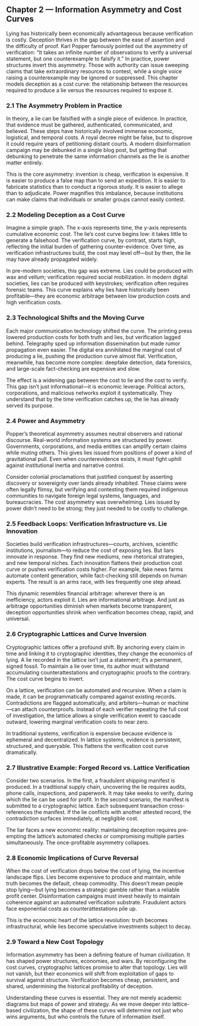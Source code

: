 ## **Chapter 2 — Information Asymmetry and Cost Curves**

Lying has historically been economically advantageous because verification is costly. Deception thrives in the gap between the ease of assertion and the difficulty of proof. Karl Popper famously pointed out the asymmetry of verification: “It takes an infinite number of observations to verify a universal statement, but one counterexample to falsify it.” In practice, power structures invert this asymmetry. Those with authority can issue sweeping claims that take extraordinary resources to contest, while a single voice raising a counterexample may be ignored or suppressed. This chapter models deception as a cost curve: the relationship between the resources required to produce a lie versus the resources required to expose it.

### **2.1 The Asymmetry Problem in Practice**

In theory, a lie can be falsified with a single piece of evidence. In practice, that evidence must be gathered, authenticated, communicated, and believed. These steps have historically involved immense economic, logistical, and temporal costs. A royal decree might be false, but to disprove it could require years of petitioning distant courts. A modern disinformation campaign may be debunked in a single blog post, but getting that debunking to penetrate the same information channels as the lie is another matter entirely.

This is the core asymmetry: invention is cheap, verification is expensive. It is easier to produce a false map than to send an expedition. It is easier to fabricate statistics than to conduct a rigorous study. It is easier to allege than to adjudicate. Power magnifies this imbalance, because institutions can make claims that individuals or smaller groups cannot easily contest.

### **2.2 Modeling Deception as a Cost Curve**

Imagine a simple graph. The x-axis represents time, the y-axis represents cumulative economic cost. The lie’s cost curve begins low: it takes little to generate a falsehood. The verification curve, by contrast, starts high, reflecting the initial burden of gathering counter-evidence. Over time, as verification infrastructures build, the cost may level off—but by then, the lie may have already propagated widely.

In pre-modern societies, this gap was extreme. Lies could be produced with wax and vellum; verification required social mobilization. In modern digital societies, lies can be produced with keystrokes; verification often requires forensic teams. This curve explains why lies have historically been profitable—they are economic arbitrage between low production costs and high verification costs.

### **2.3 Technological Shifts and the Moving Curve**

Each major communication technology shifted the curve. The printing press lowered production costs for both truth and lies, but verification lagged behind. Telegraphy sped up information dissemination but made rumor propagation even easier. The digital era annihilated the marginal cost of producing a lie, pushing the production curve almost flat. Verification, meanwhile, has become more complex: deepfake detection, data forensics, and large-scale fact-checking are expensive and slow.

The effect is a widening gap between the cost to lie and the cost to verify. This gap isn’t just informational—it is economic leverage. Political actors, corporations, and malicious networks exploit it systematically. They understand that by the time verification catches up, the lie has already served its purpose.

### **2.4 Power and Asymmetry**

Popper’s theoretical asymmetry assumes neutral observers and rational discourse. Real-world information systems are structured by power. Governments, corporations, and media entities can amplify certain claims while muting others. This gives lies issued from positions of power a kind of gravitational pull. Even when counterevidence exists, it must fight uphill against institutional inertia and narrative control.

Consider colonial proclamations that justified conquest by asserting discovery or sovereignty over lands already inhabited. These claims were often legally flimsy, but verifying and contesting them required indigenous communities to navigate foreign legal systems, languages, and bureaucracies. The cost asymmetry was overwhelming. Lies issued by power didn’t need to be strong; they just needed to be costly to challenge.

### **2.5 Feedback Loops: Verification Infrastructure vs. Lie Innovation**

Societies build verification infrastructures—courts, archives, scientific institutions, journalism—to reduce the cost of exposing lies. But liars innovate in response. They find new mediums, new rhetorical strategies, and new temporal niches. Each innovation flattens their production cost curve or pushes verification costs higher. For example, fake news farms automate content generation, while fact-checking still depends on human experts. The result is an arms race, with lies frequently one step ahead.

This dynamic resembles financial arbitrage: wherever there is an inefficiency, actors exploit it. Lies are informational arbitrage. And just as arbitrage opportunities diminish when markets become transparent, deception opportunities shrink when verification becomes cheap, rapid, and universal.

### **2.6 Cryptographic Lattices and Curve Inversion**

Cryptographic lattices offer a profound shift. By anchoring every claim in time and linking it to cryptographic identities, they change the economics of lying. A lie recorded in the lattice isn’t just a statement; it’s a permanent, signed fossil. To maintain a lie over time, its author must withstand accumulating counterattestations and cryptographic proofs to the contrary. The cost curve begins to invert.

On a lattice, verification can be automated and recursive. When a claim is made, it can be programmatically compared against existing records. Contradictions are flagged automatically, and arbiters—human or machine—can attach counterproofs. Instead of each verifier repeating the full cost of investigation, the lattice allows a single verification event to cascade outward, lowering marginal verification costs to near zero.

In traditional systems, verification is expensive because evidence is ephemeral and decentralized. In lattice systems, evidence is persistent, structured, and queryable. This flattens the verification cost curve dramatically.

### **2.7 Illustrative Example: Forged Record vs. Lattice Verification**

Consider two scenarios. In the first, a fraudulent shipping manifest is produced. In a traditional supply chain, uncovering the lie requires audits, phone calls, inspections, and paperwork. It may take weeks to verify, during which the lie can be used for profit. In the second scenario, the manifest is submitted to a cryptographic lattice. Each subsequent transaction cross-references the manifest. If the lie conflicts with another attested record, the contradiction surfaces immediately, at negligible cost.

The liar faces a new economic reality: maintaining deception requires pre-empting the lattice’s automated checks or compromising multiple parties simultaneously. The once-profitable asymmetry collapses.

### **2.8 Economic Implications of Curve Reversal**

When the cost of verification drops below the cost of lying, the incentive landscape flips. Lies become expensive to produce and maintain, while truth becomes the default, cheap commodity. This doesn’t mean people stop lying—but lying becomes a strategic gamble rather than a reliable profit center. Disinformation campaigns must invest heavily to maintain coherence against an automated verification substrate. Fraudulent actors face exponential costs as counterattestations pile up.

This is the economic heart of the lattice revolution: truth becomes infrastructural, while lies become speculative investments subject to decay.

### **2.9 Toward a New Cost Topology**

Information asymmetry has been a defining feature of human civilization. It has shaped power structures, economies, and wars. By reconfiguring the cost curves, cryptographic lattices promise to alter that topology. Lies will not vanish, but their economics will shift from exploitation of gaps to survival against structure. Verification becomes cheap, persistent, and shared, undermining the historical profitability of deception.

Understanding these curves is essential. They are not merely academic diagrams but maps of power and strategy. As we move deeper into lattice-based civilization, the shape of these curves will determine not just who wins arguments, but who controls the future of information itself.
